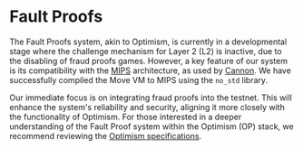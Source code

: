 # Fault Proofs

The Fault Proofs system, akin to Optimism, is currently in a developmental stage where the challenge mechanism for Layer 2 (L2) is inactive, due to the disabling of fraud proofs games. However, a key feature of our system is its compatibility with the [MIPS](https://en.wikipedia.org/wiki/MIPS\_architecture) architecture, as used by [Cannon](https://github.com/ethereum-optimism/optimism/tree/develop/cannon). We have successfully compiled the Move VM to MIPS using the `no_std` library.

Our immediate focus is on integrating fraud proofs into the testnet. This will enhance the system's reliability and security, aligning it more closely with the functionality of Optimism. For those interested in a deeper understanding of the Fault Proof system within the Optimism (OP) stack, we recommend reviewing the [Optimism specifications](https://community.optimism.io/docs/protocol/).

